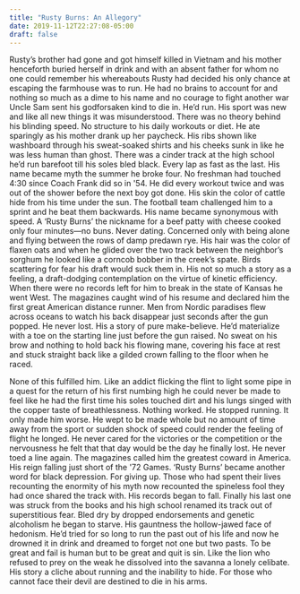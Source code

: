 ```yaml
---
title: "Rusty Burns: An Allegory"
date: 2019-11-12T22:27:08-05:00
draft: false
---
```


Rusty’s brother had gone and got himself killed in Vietnam and his mother henceforth buried herself in drink and with an absent father for whom no one could remember his whereabouts Rusty had decided his only chance at escaping the farmhouse was to run. He had no brains to account for and nothing so much as a dime to his name and no courage to fight another war Uncle Sam sent his godforsaken kind to die in. He’d run. His sport was new and like all new things it was misunderstood. There was no theory behind his blinding speed. No structure to his daily workouts or diet. He ate sparingly as his mother drank up her paycheck. His ribs shown like washboard through his sweat-soaked shirts and his cheeks sunk in like he was less human than ghost. There was a cinder track at the high school he’d run barefoot till his soles bled black. Every lap as fast as the last. His name became myth the summer he broke four. No freshman had touched 4:30 since Coach Frank did so in '54. He did every workout twice and was out of the shower before the next boy got done. His skin the color of cattle hide from his time under the sun. The football team challenged him to a sprint and he beat them backwards. His name became synonymous with speed. A ‘Rusty Burns’ the nickname for a beef patty with cheese cooked only four minutes—no buns. Never dating. Concerned only with being alone and flying between the rows of damp predawn rye. His hair was the color of flaxen oats and when he glided over the two track between the neighbor’s sorghum he looked like a corncob bobber in the creek’s spate. Birds scattering for fear his draft would suck them in. His not so much a story as a feeling, a draft-dodging contemplation on the virtue of kinetic efficiency. When there were no records left for him to break in the state of Kansas he went West. The magazines caught wind of his resume and declared him the first great American distance runner. Men from Nordic paradises flew across oceans to watch his back disappear just seconds after the gun popped. He never lost. His a story of pure make-believe. He’d materialize with a toe on the starting line just before the gun raised. No sweat on his brow and nothing to hold back his flowing mane, covering his face at rest and stuck straight back like a gilded crown falling to the floor when he raced.

None of this fulfilled him. Like an addict flicking the flint to light some pipe in a quest for the return of his first numbing high he could never be made to feel like he had the first time his soles touched dirt and his lungs singed with the copper taste of breathlessness. Nothing worked. He stopped running. It only made him worse. He wept to be made whole but no amount of time away from the sport or sudden shock of speed could render the feeling of flight he longed. He never cared for the victories or the competition or the nervousness he felt that that day would be the day he finally lost. He never toed a line again. The magazines called him the greatest coward in America. His reign falling just short of the '72 Games. ‘Rusty Burns’ became another word for black depression. For giving up. Those who had spent their lives recounting the enormity of his myth now recounted the spineless fool they had once shared the track with. His records began to fall. Finally his last one was struck from the books and his high school renamed its track out of superstitious fear. Bled dry by dropped endorsements and genetic alcoholism he began to starve. His gauntness the hollow-jawed face of hedonism. He’d tried for so long to run the past out of his life and now he drowned it in drink and dreamed to forget not one but two pasts. To be great and fail is human but to be great and quit is sin. Like the lion who refused to prey on the weak he dissolved into the savanna a lonely celibate. His story a cliche about running and the inability to hide. For those who cannot face their devil are destined to die in his arms.
